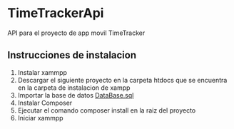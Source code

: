 # TimeTrackerApi
 API para el proyecto de app movil TimeTracker

## Instrucciones de instalacion

1. Instalar xammpp
2. Descargar el siguiente proyecto en la carpeta htdocs que se encuentra en la carpeta de instalacion de xampp
3. Importar la base de datos [DataBase.sql](https://github.com/Raysk1/TimeTrackerApi/blob/main/Database.sql)
4. Instalar Composer
5. Ejecutar el comando composer install en la raiz del proyecto
6. Iniciar xammpp

